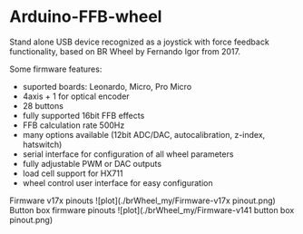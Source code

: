 # Arduino-FFB-wheel
Stand alone USB device recognized as a joystick with force feedback functionality, based on BR Wheel by Fernando Igor from 2017.

Some firmware features:
- suported boards: Leonardo, Micro, Pro Micro
- 4axis + 1 for optical encoder
- 28 buttons
- fully supported 16bit FFB effects
- FFB calculation rate 500Hz
- many options available (12bit ADC/DAC, autocalibration, z-index, hatswitch)
- serial interface for configuration of all wheel parameters
- fully adjustable PWM or DAC outputs
- load cell support for HX711
- wheel control user interface for easy configuration

Firmware v17x pinouts
![plot](./brWheel_my/Firmware-v17x pinout.png)
Button box firmware pinouts
![plot](./brWheel_my/Firmware-v141 button box pinout.png)
